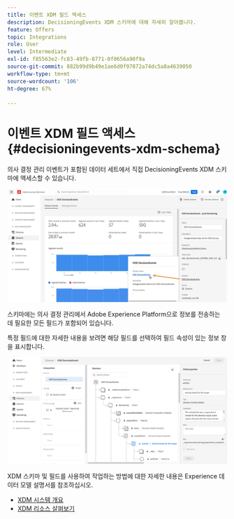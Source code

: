 ```yaml
---
title: 이벤트 XDM 필드 액세스
description: DecisioningEvents XDM 스키마에 대해 자세히 알아봅니다.
feature: Offers
topic: Integrations
role: User
level: Intermediate
exl-id: f85563e2-fc83-49fb-8771-0f0656a90f9a
source-git-commit: 882b99d9b49e1ae6d0f97872a74dc5a8a4639050
workflow-type: tm+mt
source-wordcount: '106'
ht-degree: 67%

---
```


# 이벤트 XDM 필드 액세스 {#decisioningevents-xdm-schema}

의사 결정 관리 이벤트가 포함된 데이터 세트에서 직접 DecisioningEvents XDM 스키마에 액세스할 수 있습니다.

![](../assets/access-schema.png)

스키마에는 의사 결정 관리에서 Adobe Experience Platform으로 정보를 전송하는 데 필요한 모든 필드가 포함되어 있습니다.

특정 필드에 대한 자세한 내용을 보려면 해당 필드를 선택하여 필드 속성이 있는 정보 창을 표시합니다.

![](../assets/schema-fields.png)

XDM 스키마 및 필드를 사용하여 작업하는 방법에 대한 자세한 내용은 Experience 데이터 모델 설명서를 참조하십시오.

* [XDM 시스템 개요](https://experienceleague.adobe.com/docs/experience-platform/xdm/home.html?lang=ko)
* [XDM 리소스 살펴보기](https://experienceleague.adobe.com/docs/experience-platform/xdm/ui/explore.html?lang=ko)
